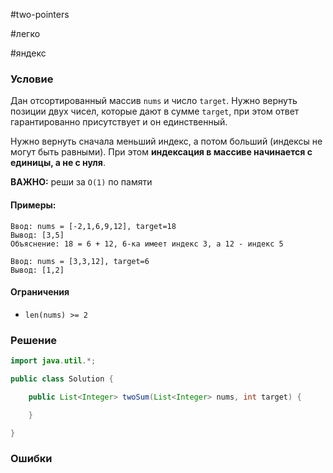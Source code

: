 
#two-pointers

#легко 

#яндекс

### Условие

Дан отсортированный массив `nums` и число `target`. Нужно вернуть позиции двух чисел, которые дают в сумме `target`, при этом ответ гарантированно присутствует и он единственный.

Нужно вернуть сначала меньший индекс, а потом больший (индексы не могут быть равными). При этом **индексация в массиве начинается с единицы, а не с нуля**.  

**ВАЖНО:** реши за `O(1)` по памяти

#### Примеры:

```
Ввод: nums = [-2,1,6,9,12], target=18
Вывод: [3,5]
Объяснение: 18 = 6 + 12, 6-ка имеет индекс 3, а 12 - индекс 5
```

```
Ввод: nums = [3,3,12], target=6
Вывод: [1,2]
```

#### Ограничения

- `len(nums) >= 2`

### Решение

```Java
import java.util.*;

public class Solution {

    public List<Integer> twoSum(List<Integer> nums, int target) {

    }

}
```

### Ошибки